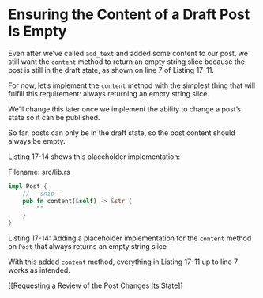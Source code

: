 # Ensuring the Content of a Draft Post Is Empty

Even after we’ve called `add_text` and added some content to our post, we still want the `content` method to return an empty string slice because the post is still in the draft state, as shown on line 7 of Listing 17-11.

For now, let’s implement the `content` method with the simplest thing that will fulfill this requirement: always returning an empty string slice.

We’ll change this later once we implement the ability to change a post’s state so it can be published.

So far, posts can only be in the draft state, so the post content should always be empty.

Listing 17-14 shows this placeholder implementation:

Filename: src/lib.rs

```rust
impl Post {
    // --snip--
    pub fn content(&self) -> &str {
        ""
    }
}
```

Listing 17-14: Adding a placeholder implementation for the `content` method on `Post` that always returns an empty string slice

With this added `content` method, everything in Listing 17-11 up to line 7 works as intended.



[[Requesting a Review of the Post Changes Its State]]
